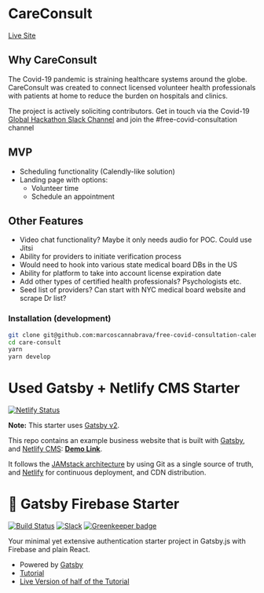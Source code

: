 # CareConsult
[Live Site](https://ecstatic-leavitt-3a8f13.netlify.com/)

## Why CareConsult
The Covid-19 pandemic is straining healthcare systems around the globe. CareConsult was created to connect licensed volunteer health professionals with patients at home to reduce the burden on hospitals and clinics.

The project is actively soliciting contributors. 
Get in touch via the Covid-19 [Global Hackathon Slack Channel](https://join.slack.com/t/globalcovidhackathon/shared_invite/zt-d25lrhkl-UAKmMq4h_zNzCQhqnNsbfw) and join the #free-covid-consultation channel 

## MVP
- Scheduling functionality (Calendly-like solution)
- Landing page with options: 
  - Volunteer time
  - Schedule an appointment

## Other Features
- Video chat functionality? Maybe it only needs audio for POC. Could use Jitsi 
- Ability for providers to initiate verification process
- Would need to hook into various state medical board DBs in the US
- Ability for platform to take into account license expiration date
- Add other types of certified health professionals? Psychologists etc. 
- Seed list of providers? Can start with NYC medical board website and scrape Dr list? 

### Installation (development)

```bash
git clone git@github.com:marcoscannabrava/free-covid-consultation-calendar.git care-consult
cd care-consult
yarn
yarn develop
```

# Used Gatsby + Netlify CMS Starter

[![Netlify Status](https://api.netlify.com/api/v1/badges/b654c94e-08a6-4b79-b443-7837581b1d8d/deploy-status)](https://app.netlify.com/sites/gatsby-starter-netlify-cms-ci/deploys)

**Note:** This starter uses [Gatsby v2](https://www.gatsbyjs.org/blog/2018-09-17-gatsby-v2/).

This repo contains an example business website that is built with [Gatsby](https://www.gatsbyjs.org/), and [Netlify CMS](https://www.netlifycms.org): **[Demo Link](https://gatsby-netlify-cms.netlify.com/)**.

It follows the [JAMstack architecture](https://jamstack.org) by using Git as a single source of truth, and [Netlify](https://www.netlify.com) for continuous deployment, and CDN distribution.

# 🐣 Gatsby Firebase Starter

[![Build Status](https://travis-ci.org/the-road-to-react-with-firebase/react-gatsby-firebase-authentication.svg?branch=master)](https://travis-ci.org/the-road-to-react-with-firebase/react-gatsby-firebase-authentication) [![Slack](https://slack-the-road-to-learn-react.wieruch.com/badge.svg)](https://slack-the-road-to-learn-react.wieruch.com/) [![Greenkeeper badge](https://badges.greenkeeper.io/the-road-to-react-with-firebase/react-gatsby-firebase-authentication.svg)](https://greenkeeper.io/)

Your minimal yet extensive authentication starter project in Gatsby.js with Firebase and plain React.

* Powered by [Gatsby](https://github.com/gatsbyjs/gatsby)
* [Tutorial](https://www.robinwieruch.de/complete-firebase-authentication-react-tutorial/)
* [Live Version of half of the Tutorial](https://react-firebase-authentication.wieruch.com/)

